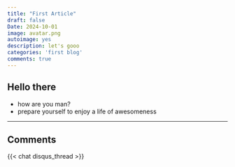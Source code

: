 ```yaml
---
title: "First Article"
draft: false
Date: 2024-10-01
image: avatar.png
autoimage: yes
description: let's gooo
categories: 'first blog'
comments: true
---
```


## Hello there
- how are you man?
- prepare yourself to enjoy a life of awesomeness


---

## Comments

{{< chat disqus_thread >}}
